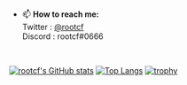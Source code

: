 
- 📫 <b>How to reach me:</b><br>
Twitter : [@rootcf](https://twitter.com/rootcf)<br>
Discord : rootcf#0666<br>
<br>

[![rootcf's GitHub stats](https://github-readme-stats.vercel.app/api?username=rootcf&theme=dark)](https://github.com/rootcf/)
[![Top Langs](https://github-readme-stats.vercel.app/api/top-langs/?username=rootcf&layout=compact&theme=dark)](https://github.com/rootcf/)
[![trophy](https://github-profile-trophy.vercel.app/?username=rootcf&theme=dark_lover&title=MultiLanguage,Organizations,Repositories,Stars,Commit,PullRequest)](https://github.com/rootcf)
<!--
**rootcf/rootcf** is a ✨ _special_ ✨ repository because its `README.md` (this file) appears on your GitHub profile.

Here are some ideas to get you started:

- 🔭 I’m currently working on ...
- 🌱 I’m currently learning ...
- 👯 I’m looking to collaborate on ...
- 🤔 I’m looking for help with ...
- 💬 Ask me about ...
- 😄 Pronouns: ...
- ⚡ Fun fact: ...
-->
